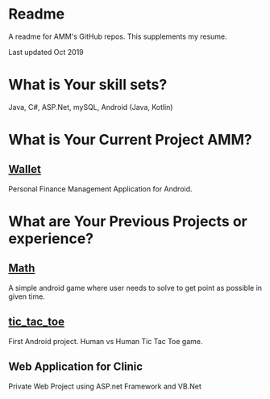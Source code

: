 # Readme
A readme for AMM's GitHub repos. This supplements my resume.

Last updated Oct 2019

# What is Your skill sets?

Java, C#, ASP.Net, mySQL, Android (Java, Kotlin)

# What is Your Current Project AMM?

## [Wallet]( https://github.com/amm-avies/wallet)

Personal Finance Management Application for Android.

# What are Your Previous Projects or experience?

## [Math](https://github.com/amm-avies/Math_Game/)

A simple android game where user needs to solve to get point as possible in given time.

## [tic_tac_toe](https://github.com/amm-avies/TicTacToe)

First Android project. Human vs Human Tic Tac Toe game.

## Web Application for Clinic

Private Web Project using ASP.net Framework and VB.Net
